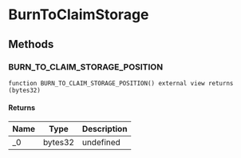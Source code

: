 # BurnToClaimStorage









## Methods

### BURN_TO_CLAIM_STORAGE_POSITION

```solidity
function BURN_TO_CLAIM_STORAGE_POSITION() external view returns (bytes32)
```






#### Returns

| Name | Type | Description |
|---|---|---|
| _0 | bytes32 | undefined |




